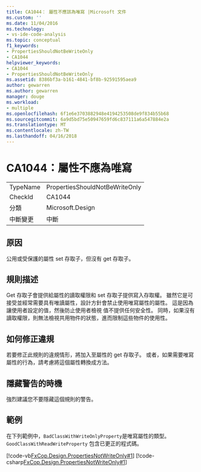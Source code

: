 ```yaml
---
title: CA1044： 屬性不應該為唯寫 |Microsoft 文件
ms.custom: ''
ms.date: 11/04/2016
ms.technology:
- vs-ide-code-analysis
ms.topic: conceptual
f1_keywords:
- PropertiesShouldNotBeWriteOnly
- CA1044
helpviewer_keywords:
- CA1044
- PropertiesShouldNotBeWriteOnly
ms.assetid: 8386bf3a-b161-4841-bf8b-92591595aea9
author: gewarren
ms.author: gewarren
manager: douge
ms.workload:
- multiple
ms.openlocfilehash: 6f1e6e3703882948e4194253508de9f834b55b68
ms.sourcegitcommit: 6a9d5bd75e50947659fd6c837111a6a547884e2a
ms.translationtype: MT
ms.contentlocale: zh-TW
ms.lasthandoff: 04/16/2018
---
```

# <a name="ca1044-properties-should-not-be-write-only"></a>CA1044：屬性不應為唯寫
|||  
|-|-|  
|TypeName|PropertiesShouldNotBeWriteOnly|  
|CheckId|CA1044|  
|分類|Microsoft.Design|  
|中斷變更|中斷|  
  
## <a name="cause"></a>原因  
 公用或受保護的屬性 set 存取子，但沒有 get 存取子。  
  
## <a name="rule-description"></a>規則描述  
 Get 存取子會提供給屬性的讀取權限和 set 存取子提供寫入存取權。 雖然它是可接受並經常需要具有唯讀屬性，設計方針會禁止使用唯寫屬性的屬性。 這是因為讓使用者設定的值，然後防止使用者檢視 值不提供任何安全性。 同時，如果沒有讀取權限，則無法檢視共用物件的狀態，進而限制這些物件的使用性。  
  
## <a name="how-to-fix-violations"></a>如何修正違規  
 若要修正此規則的違規情形，將加入至屬性的 get 存取子。 或者，如果需要唯寫屬性的行為，請考慮將這個屬性轉換成方法。  
  
## <a name="when-to-suppress-warnings"></a>隱藏警告的時機  
 強烈建議您不要隱藏這個規則的警告。  
  
## <a name="example"></a>範例  
 在下列範例中，`BadClassWithWriteOnlyProperty`是唯寫屬性的類型。 `GoodClassWithReadWriteProperty` 包含已更正的程式碼。  
  
 [!code-vb[FxCop.Design.PropertiesNotWriteOnly#1](../code-quality/codesnippet/VisualBasic/ca1044-properties-should-not-be-write-only_1.vb)]
 [!code-csharp[FxCop.Design.PropertiesNotWriteOnly#1](../code-quality/codesnippet/CSharp/ca1044-properties-should-not-be-write-only_1.cs)]